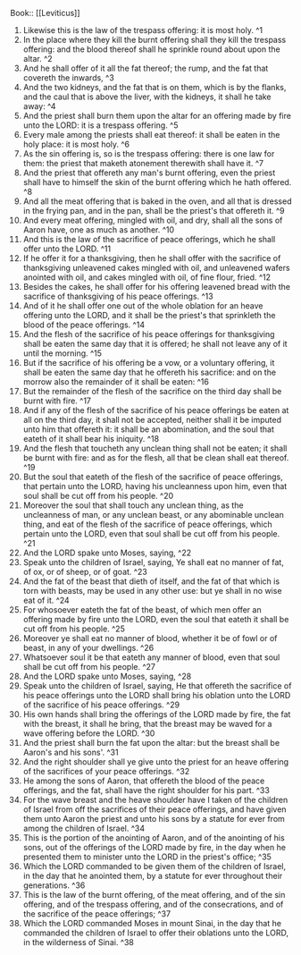  Book:: [[Leviticus]]
 1. Likewise this is the law of the trespass offering: it is most holy. ^1
 2. In the place where they kill the burnt offering shall they kill the trespass offering: and the blood thereof shall he sprinkle round about upon the altar. ^2
 3. And he shall offer of it all the fat thereof; the rump, and the fat that covereth the inwards, ^3
 4. And the two kidneys, and the fat that is on them, which is by the flanks, and the caul that is above the liver, with the kidneys, it shall he take away: ^4
 5. And the priest shall burn them upon the altar for an offering made by fire unto the LORD: it is a trespass offering. ^5
 6. Every male among the priests shall eat thereof: it shall be eaten in the holy place: it is most holy. ^6
 7. As the sin offering is, so is the trespass offering: there is one law for them: the priest that maketh atonement therewith shall have it. ^7
 8. And the priest that offereth any man's burnt offering, even the priest shall have to himself the skin of the burnt offering which he hath offered. ^8
 9. And all the meat offering that is baked in the oven, and all that is dressed in the frying pan, and in the pan, shall be the priest's that offereth it. ^9
 10. And every meat offering, mingled with oil, and dry, shall all the sons of Aaron have, one as much as another. ^10
 11. And this is the law of the sacrifice of peace offerings, which he shall offer unto the LORD. ^11
 12. If he offer it for a thanksgiving, then he shall offer with the sacrifice of thanksgiving unleavened cakes mingled with oil, and unleavened wafers anointed with oil, and cakes mingled with oil, of fine flour, fried. ^12
 13. Besides the cakes, he shall offer for his offering leavened bread with the sacrifice of thanksgiving of his peace offerings. ^13
 14. And of it he shall offer one out of the whole oblation for an heave offering unto the LORD, and it shall be the priest's that sprinkleth the blood of the peace offerings. ^14
 15. And the flesh of the sacrifice of his peace offerings for thanksgiving shall be eaten the same day that it is offered; he shall not leave any of it until the morning. ^15
 16. But if the sacrifice of his offering be a vow, or a voluntary offering, it shall be eaten the same day that he offereth his sacrifice: and on the morrow also the remainder of it shall be eaten: ^16
 17. But the remainder of the flesh of the sacrifice on the third day shall be burnt with fire. ^17
 18. And if any of the flesh of the sacrifice of his peace offerings be eaten at all on the third day, it shall not be accepted, neither shall it be imputed unto him that offereth it: it shall be an abomination, and the soul that eateth of it shall bear his iniquity. ^18
 19. And the flesh that toucheth any unclean thing shall not be eaten; it shall be burnt with fire: and as for the flesh, all that be clean shall eat thereof. ^19
 20. But the soul that eateth of the flesh of the sacrifice of peace offerings, that pertain unto the LORD, having his uncleanness upon him, even that soul shall be cut off from his people. ^20
 21. Moreover the soul that shall touch any unclean thing, as the uncleanness of man, or any unclean beast, or any abominable unclean thing, and eat of the flesh of the sacrifice of peace offerings, which pertain unto the LORD, even that soul shall be cut off from his people. ^21
 22. And the LORD spake unto Moses, saying, ^22
 23. Speak unto the children of Israel, saying, Ye shall eat no manner of fat, of ox, or of sheep, or of goat. ^23
 24. And the fat of the beast that dieth of itself, and the fat of that which is torn with beasts, may be used in any other use: but ye shall in no wise eat of it. ^24
 25. For whosoever eateth the fat of the beast, of which men offer an offering made by fire unto the LORD, even the soul that eateth it shall be cut off from his people. ^25
 26. Moreover ye shall eat no manner of blood, whether it be of fowl or of beast, in any of your dwellings. ^26
 27. Whatsoever soul it be that eateth any manner of blood, even that soul shall be cut off from his people. ^27
 28. And the LORD spake unto Moses, saying, ^28
 29. Speak unto the children of Israel, saying, He that offereth the sacrifice of his peace offerings unto the LORD shall bring his oblation unto the LORD of the sacrifice of his peace offerings. ^29
 30. His own hands shall bring the offerings of the LORD made by fire, the fat with the breast, it shall he bring, that the breast may be waved for a wave offering before the LORD. ^30
 31. And the priest shall burn the fat upon the altar: but the breast shall be Aaron's and his sons'. ^31
 32. And the right shoulder shall ye give unto the priest for an heave offering of the sacrifices of your peace offerings. ^32
 33. He among the sons of Aaron, that offereth the blood of the peace offerings, and the fat, shall have the right shoulder for his part. ^33
 34. For the wave breast and the heave shoulder have I taken of the children of Israel from off the sacrifices of their peace offerings, and have given them unto Aaron the priest and unto his sons by a statute for ever from among the children of Israel. ^34
 35. This is the portion of the anointing of Aaron, and of the anointing of his sons, out of the offerings of the LORD made by fire, in the day when he presented them to minister unto the LORD in the priest's office; ^35
 36. Which the LORD commanded to be given them of the children of Israel, in the day that he anointed them, by a statute for ever throughout their generations. ^36
 37. This is the law of the burnt offering, of the meat offering, and of the sin offering, and of the trespass offering, and of the consecrations, and of the sacrifice of the peace offerings; ^37
 38. Which the LORD commanded Moses in mount Sinai, in the day that he commanded the children of Israel to offer their oblations unto the LORD, in the wilderness of Sinai. ^38
